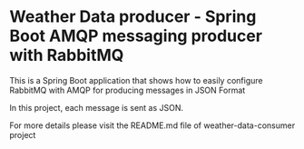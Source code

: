 # Weather Data producer - Spring Boot AMQP messaging producer with RabbitMQ

This is a Spring Boot application that shows how to easily configure RabbitMQ with AMQP for producing messages in JSON Format

In this project, each message is sent as JSON.


For more details please visit the README.md file of weather-data-consumer project
